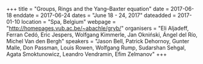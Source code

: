 +++
title = "Groups, Rings and the Yang–Baxter equation"
date = 2017-06-18
enddate = 2017-06-24
dates = "June 18 - 24, 2017"
dateadded = 2017-01-10
location = "Spa, Belgium"
webpage = "http://homepages.vub.ac.be/~abachle/gryb/"
organisers = "Eli Aljadeff, Ferran Cedó, Eric Jespers, Wolfgang Kimmerle, Jan Okniński, Ángel del Río, Michel Van den Bergh"
speakers = "Jason Bell, Patrick Dehornoy, Gunter Malle, Don Passman, Louis Rowen, Wolfgang Rump, Sudarshan Sehgal, Agata Smoktunowicz, Leandro Vendramin, Efim Zelmanov"
+++
